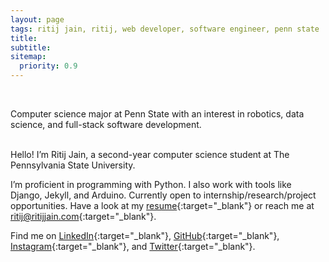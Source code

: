 ```yaml
---
layout: page
tags: ritij jain, ritij, web developer, software engineer, penn state
title: 
subtitle: 
sitemap:
  priority: 0.9
---
```

<br>
<p id="describe-text">Computer science major at Penn State with an interest in robotics, data science, and full-stack software development.</p>
<br>
Hello! I’m Ritij Jain, a second-year computer science student at The Pennsylvania State University.

I’m proficient in programming with Python. I also work with tools like Django, Jekyll, and Arduino. Currently open to internship/research/project opportunities. Have a look at my [resume](/assets/files/Resume.pdf){:target="_blank"} or reach me at [ritij@ritijjain.com](mailto:ritij@ritijjain.com){:target="_blank"}.

Find me on [LinkedIn](https://www.linkedin.com/in/ritijjain){:target="_blank"}, [GitHub](https://github.com/ritijjain){:target="_blank"}, [Instagram](http://instagram.com/ritijjai){:target="_blank"}, and [Twitter](https://twitter.com/ritijjai){:target="_blank"}.

<br>
<br>
<br>
<br>
<br>